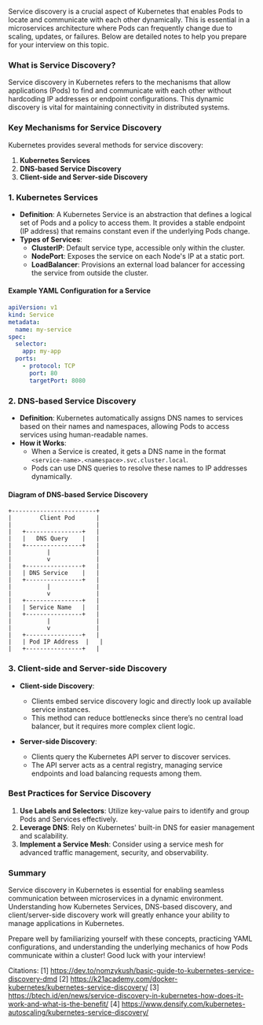 Service discovery is a crucial aspect of Kubernetes that enables Pods to locate and communicate with each other dynamically. This is essential in a microservices architecture where Pods can frequently change due to scaling, updates, or failures. Below are detailed notes to help you prepare for your interview on this topic.

### What is Service Discovery?

Service discovery in Kubernetes refers to the mechanisms that allow applications (Pods) to find and communicate with each other without hardcoding IP addresses or endpoint configurations. This dynamic discovery is vital for maintaining connectivity in distributed systems.

### Key Mechanisms for Service Discovery

Kubernetes provides several methods for service discovery:

1. **Kubernetes Services**
2. **DNS-based Service Discovery**
3. **Client-side and Server-side Discovery**

### 1. Kubernetes Services

- **Definition**: A Kubernetes Service is an abstraction that defines a logical set of Pods and a policy to access them. It provides a stable endpoint (IP address) that remains constant even if the underlying Pods change.
- **Types of Services**:
  - **ClusterIP**: Default service type, accessible only within the cluster.
  - **NodePort**: Exposes the service on each Node's IP at a static port.
  - **LoadBalancer**: Provisions an external load balancer for accessing the service from outside the cluster.

#### Example YAML Configuration for a Service

```yaml
apiVersion: v1
kind: Service
metadata:
  name: my-service
spec:
  selector:
    app: my-app
  ports:
    - protocol: TCP
      port: 80
      targetPort: 8080
```

### 2. DNS-based Service Discovery

- **Definition**: Kubernetes automatically assigns DNS names to services based on their names and namespaces, allowing Pods to access services using human-readable names.
- **How it Works**:
  - When a Service is created, it gets a DNS name in the format `<service-name>.<namespace>.svc.cluster.local`.
  - Pods can use DNS queries to resolve these names to IP addresses dynamically.

#### Diagram of DNS-based Service Discovery

```plaintext
+------------------------+
|        Client Pod      |
|                        |
|   +----------------+   |
|   |   DNS Query    |   |
|   +----------------+   |
|          |             |
|          v             |
|   +----------------+   |
|   | DNS Service    |   |
|   +----------------+   |
|          |             |
|          v             |
|   +----------------+   |
|   | Service Name   |   |
|   +----------------+   |
|          |             |
|          v             |
|   +----------------+   |
|   | Pod IP Address  |   |
|   +----------------+   |
```

### 3. Client-side and Server-side Discovery

- **Client-side Discovery**:
  - Clients embed service discovery logic and directly look up available service instances.
  - This method can reduce bottlenecks since there’s no central load balancer, but it requires more complex client logic.

- **Server-side Discovery**:
  - Clients query the Kubernetes API server to discover services.
  - The API server acts as a central registry, managing service endpoints and load balancing requests among them.

### Best Practices for Service Discovery

1. **Use Labels and Selectors**: Utilize key-value pairs to identify and group Pods and Services effectively.
2. **Leverage DNS**: Rely on Kubernetes' built-in DNS for easier management and scalability.
3. **Implement a Service Mesh**: Consider using a service mesh for advanced traffic management, security, and observability.

### Summary

Service discovery in Kubernetes is essential for enabling seamless communication between microservices in a dynamic environment. Understanding how Kubernetes Services, DNS-based discovery, and client/server-side discovery work will greatly enhance your ability to manage applications in Kubernetes.

Prepare well by familiarizing yourself with these concepts, practicing YAML configurations, and understanding the underlying mechanics of how Pods communicate within a cluster! Good luck with your interview!

Citations:
[1] https://dev.to/nomzykush/basic-guide-to-kubernetes-service-discovery-dmd
[2] https://k21academy.com/docker-kubernetes/kubernetes-service-discovery/
[3] https://btech.id/en/news/service-discovery-in-kubernetes-how-does-it-work-and-what-is-the-benefit/
[4] https://www.densify.com/kubernetes-autoscaling/kubernetes-service-discovery/